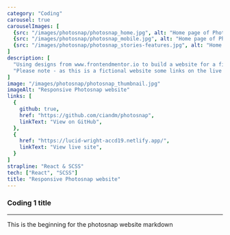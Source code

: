 ```yaml
---
category: "Coding"
carousel: true
carouselImages: [
  {src: "/images/photosnap/photosnap_home.jpg", alt: "Home page of Photosnap"},
  {src: "/images/photosnap/photosnap_mobile.jpg", alt: "Home page of Photosnap"},
  {src: "/images/photosnap/photosnap_stories-features.jpg", alt: "Home page of Photosnap"},
]
description: [
  "Using designs from www.frontendmentor.io to build a website for a fictional landing page, for a platform called Photosnap, which makes it easy to share for photographers to share their photos and connect with others. It included the strong use of imagery throughout, with a full-width design implemented that really helps showcase images.",
  "Please note - as this is a fictional website some links on the live site are intentionally left unfinished. This would obviously not be the case if it was a real site."
]
image: "/images/photosnap/photosnap_thumbnail.jpg"
imageAlt: "Responsive Photosnap website"
links: [
  {
    github: true,
    href: "https://github.com/ciandm/photosnap",
    linkText: "View on GitHub",
  },
  {
    href: "https://lucid-wright-accd19.netlify.app/",
    linkText: "View live site",
  }
]
strapline: "React & SCSS"
tech: ["React", "SCSS"]
title: "Responsive Photosnap website"
---
```


### Coding 1 title

---

This is the beginning for the photosnap website markdown